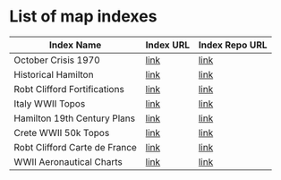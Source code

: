 # List of map indexes

| Index Name | Index URL | Index Repo URL |
|-------|-----|-----|
|October Crisis 1970|[link](https://library.mcmaster.ca/october-crisis-1970)|[link](https://github.com/maclibGIS/october-crisis-1970)|
|Historical Hamilton|[link](https://library.mcmaster.ca/maps/aerialphotos/index.html)|[link](https://github.com/maclibGIS/AirPhoto-Index-Metadata)|
|Robt Clifford Fortifications|[link](https://library.mcmaster.ca/maps/robertclifford/fortifications)|[link](https://github.com/maclibGIS/city_views_plans_fortifications)|
|Italy WWII Topos|[link](https://library.mcmaster.ca/maps/ww2/italy-ww2topos/)|[link](https://github.com/maclibGIS/italy-ww2topos)|
|Hamilton 19th Century Plans|[link](https://library.mcmaster.ca/maps/19thcmaps/)|[link](https://github.com/maclibGIS/Hamilton-19th-Century-Maps)|
|Crete WWII 50k Topos|[link](https://library.mcmaster.ca/maps/ww2/crete_50k_topos/)|[link](https://github.com/maclibGIS/crete_50k_topos)|
|Robt Clifford Carte de France|[link](https://library.mcmaster.ca/maps/robertclifford/carte_de_france/)|[link](https://github.com/maclibGIS/carte_de_france)|
|WWII Aeronautical Charts|[link](https://library.mcmaster.ca/maps/ww2aerocharts/index.html)|[link](https://github.com/maclibGIS/ww2aerocharts)|
